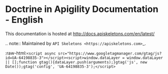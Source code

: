 Doctrine in Apigility Documentation - English
=============================================

This documentation is hosted at http://docs.apiskeletons.com/en/latest/

.. note::
  Maintained by `API Skeletons <https://apiskeletons.com>`_.

:raw-html:`<script async src="https://www.googletagmanager.com/gtag/js?id=UA-64198835-3"></script><script>window.dataLayer = window.dataLayer || [];function gtag(){dataLayer.push(arguments);}gtag('js', new Date());gtag('config', 'UA-64198835-3');</script>`
